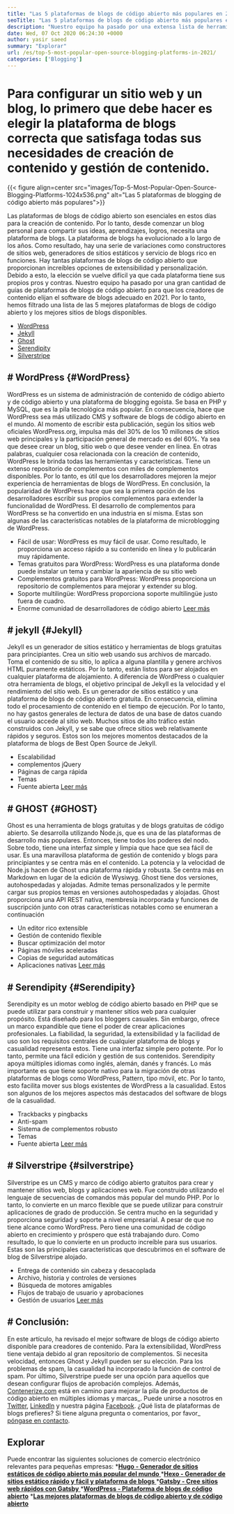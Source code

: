 ```yaml
---
title: "Las 5 plataformas de blogs de código abierto más populares en 2021" 
seoTitle: "Las 5 plataformas de blogs de código abierto más populares en 2021" 
description: "Nuestro equipo ha pasado por una extensa lista de herramientas de administración de blogs y contenido y tenemos una plataforma de blogs de código abierto de Top 5 breve." 
date: Wed, 07 Oct 2020 06:24:30 +0000
author: yasir saeed
summary: "Explorar" 
url: /es/top-5-most-popular-open-source-blogging-platforms-in-2021/
categories: ['Blogging']
---
```


# Para configurar un sitio web y un blog, lo primero que debe hacer es elegir la plataforma de blogs correcta que satisfaga todas sus necesidades de creación de contenido y gestión de contenido.

{{< figure align=center src="images/Top-5-Most-Popular-Open-Source-Blogging-Platforms-1024x536.png" alt="Las 5 plataformas de blogging de código abierto más populares">}}

Las plataformas de blogs de código abierto son esenciales en estos días para la creación de contenido. Por lo tanto, desde comenzar un blog personal para compartir sus ideas, aprendizajes, logros, necesita una plataforma de blogs. La plataforma de blogs ha evolucionado a lo largo de los años. Como resultado, hay una serie de variaciones como constructores de sitios web, generadores de sitios estáticos y servicio de blogs rico en funciones.
Hay tantas plataformas de blogs de código abierto que proporcionan increíbles opciones de extensibilidad y personalización. Debido a esto, la elección se vuelve difícil ya que cada plataforma tiene sus propios pros y contras. Nuestro equipo ha pasado por una gran cantidad de guías de plataformas de blogs de código abierto para que los creadores de contenido elijan el software de blogs adecuado en 2021. Por lo tanto, hemos filtrado una lista de las 5 mejores plataformas de blogs de código abierto y los mejores sitios de blogs disponibles.
  * [WordPress][1]
  * [Jekyll][2]
  * [Ghost][3]
  * [Serendipity][4]
  * [Silverstripe][5]

## # **WordPress**    {#WordPress}
WordPress es un sistema de administración de contenido de código abierto y de código abierto y una plataforma de blogging egoísta. Se basa en PHP y MySQL, que es la pila tecnológica más popular. En consecuencia, hace que WordPress sea más utilizado CMS y software de blogs de código abierto en el mundo. Al momento de escribir esta publicación, según los sitios web oficiales WordPress.org, impulsa más del 30% de los 10 millones de sitios web principales y la participación general de mercado es del 60%.
Ya sea que desee crear un blog, sitio web o que desee vender en línea. En otras palabras, cualquier cosa relacionada con la creación de contenido, WordPress le brinda todas las herramientas y características. Tiene un extenso repositorio de complementos con miles de complementos disponibles. Por lo tanto, es útil que los desarrolladores mejoren la mejor experiencia de herramientas de blogs de WordPress.
En conclusión, la popularidad de WordPress hace que sea la primera opción de los desarrolladores escribir sus propios complementos para extender la funcionalidad de WordPress. El desarrollo de complementos para WordPress se ha convertido en una industria en sí misma.
Estas son algunas de las características notables de la plataforma de microblogging de WordPress.
  * Fácil de usar: WordPress es muy fácil de usar. Como resultado, le proporciona un acceso rápido a su contenido en línea y lo publicarán muy rápidamente.
  * Temas gratuitos para WordPress: WordPress es una plataforma donde puede instalar un tema y cambiar la apariencia de su sitio web
  * Complementos gratuitos para WordPress: WordPress proporciona un repositorio de complementos para mejorar y extender su blog.
  * Soporte multilingüe: WordPress proporciona soporte multilingüe justo fuera de cuadro.
  * Enorme comunidad de desarrolladores de código abierto
    [Leer más][6]

## # **jekyll**    {#Jekyll}
Jekyll es un generador de sitios estático y herramientas de blogs gratuitas para principiantes. Crea un sitio web usando sus archivos de marcado. Toma el contenido de su sitio, lo aplica a alguna plantilla y genere archivos HTML puramente estáticos. Por lo tanto, están listos para ser alojados en cualquier plataforma de alojamiento.
A diferencia de WordPress o cualquier otra herramienta de blogs, el objetivo principal de Jekyll es la velocidad y el rendimiento del sitio web. Es un generador de sitios estático y una plataforma de blogs de código abierto gratuita. En consecuencia, elimina todo el procesamiento de contenido en el tiempo de ejecución. Por lo tanto, no hay gastos generales de lectura de datos de una base de datos cuando el usuario accede al sitio web. Muchos sitios de alto tráfico están construidos con Jekyll, y se sabe que ofrece sitios web relativamente rápidos y seguros.
Estos son los mejores momentos destacados de la plataforma de blogs de Best Open Source de Jekyll.
  * Escalabilidad
  * complementos jQuery
  * Páginas de carga rápida
  * Temas
  * Fuente abierta
    [Leer más][7]

## # **GHOST**    {#GHOST}
Ghost es una herramienta de blogs gratuitas y de blogs gratuitas de código abierto. Se desarrolla utilizando Node.js, que es una de las plataformas de desarrollo más populares. Entonces, tiene todos los poderes del nodo. Sobre todo, tiene una interfaz simple y limpia que hace que sea fácil de usar. Es una maravillosa plataforma de gestión de contenido y blogs para principiantes y se centra más en el contenido.
La potencia y la velocidad de Node.js hacen de Ghost una plataforma rápida y robusta. Se centra más en Markdown en lugar de la edición de Wysiwyg. Ghost tiene dos versiones, autohospedadas y alojadas. Admite temas personalizados y le permite cargar sus propios temas en versiones autohospedadas y alojadas.
Ghost proporciona una API REST nativa, membresía incorporada y funciones de suscripción junto con otras características notables como se enumeran a continuación
  * Un editor rico extensible
  * Gestión de contenido flexible
  * Buscar optimización del motor
  * Páginas móviles aceleradas
  * Copias de seguridad automáticas
  * Aplicaciones nativas
    [Leer más][8]

## # **Serendipity**    {#Serendipity}
Serendipity es un motor weblog de código abierto basado en PHP que se puede utilizar para construir y mantener sitios web para cualquier propósito. Está diseñado para los bloggers casuales. Sin embargo, ofrece un marco expandible que tiene el poder de crear aplicaciones profesionales.
La fiabilidad, la seguridad, la extensibilidad y la facilidad de uso son los requisitos centrales de cualquier plataforma de blogs y casualidad representa estos. Tiene una interfaz simple pero potente. Por lo tanto, permite una fácil edición y gestión de sus contenidos.
Serendipity apoya múltiples idiomas como inglés, alemán, danés y francés. Lo más importante es que tiene soporte nativo para la migración de otras plataformas de blogs como WordPress, Pattern, tipo móvil, etc. Por lo tanto, esto facilita mover sus blogs existentes de WordPress a la casualidad.
Estos son algunos de los mejores aspectos más destacados del software de blogs de la casualidad.
  * Trackbacks y pingbacks
  * Anti-spam
  * Sistema de complementos robusto
  * Temas
  * Fuente abierta
    [Leer más][9]

## # **Silverstripe**    {#silverstripe}
Silverstripe es un CMS y marco de código abierto gratuitos para crear y mantener sitios web, blogs y aplicaciones web. Fue construido utilizando el lenguaje de secuencias de comandos más popular del mundo PHP. Por lo tanto, lo convierte en un marco flexible que se puede utilizar para construir aplicaciones de grado de producción.
Se centra mucho en la seguridad y proporciona seguridad y soporte a nivel empresarial. A pesar de que no tiene alcance como WordPress. Pero tiene una comunidad de código abierto en crecimiento y próspero que está trabajando duro. Como resultado, lo que lo convierte en un producto increíble para sus usuarios.
Estas son las principales características que descubrimos en el software de blog de Silverstripe alojado.
  * Entrega de contenido sin cabeza y desacoplada
  * Archivo, historia y controles de versiones
  * Búsqueda de motores amigables
  * Flujos de trabajo de usuario y aprobaciones
  * Gestión de usuarios
    [Leer más][10]

## # Conclusión:
En este artículo, ha revisado el mejor software de blogs de código abierto disponible para creadores de contenido. Para la extensibilidad, WordPress tiene ventaja debido al gran repositorio de complementos. Si necesita velocidad, entonces Ghost y Jekyll pueden ser su elección. Para los problemas de spam, la casualidad ha incorporado la función de control de spam. Por último, Silverstripe puede ser una opción para aquellos que desean configurar flujos de aprobación complejos.
Además, [Contenerize.com][11] está en camino para mejorar la pila de productos de código abierto en múltiples idiomas y marcas_. Puede unirse a nosotros en [Twitter][12], [LinkedIn][13] y nuestra página [Facebook][14]. ¿Qué lista de plataformas de blogs prefieres? Si tiene alguna pregunta o comentarios, por favor_ [póngase en contacto][15].

## Explorar
Puede encontrar las siguientes soluciones de comercio electrónico relevantes para pequeñas empresas:
  *[**Hugo - Generador de sitios estáticos de código abierto más popular del mundo** ][16]
  *[**Hexo - Generador de sitios estático rápido y fácil y plataforma de blogs** ][17]
  *[**Gatsby - Cree sitios web rápidos con Gatsby** ][18]
  ***[WordPress - Plataforma de blogs de código abierto][19]** 
  ***[Las mejores plataformas de blogs de código abierto y de código abierto][20]** 

  
[1]: #wordpress
[2]: #jekyll
[3]: #ghost
[4]: #serendipity
[5]: #silverstripe
[6]: https://products.containerize.com/blogging/wordpress
[7]: https://products.containerize.com/blogging/jekyll
[8]: https://products.containerize.com/blogging/ghost
[9]: https://products.containerize.com/blogging/serendipity
[10]: https://products.containerize.com/blogging/silverstripe
[11]: https://www.containerize.com/
[12]: https://twitter.com/containerize_co
[13]: https://www.linkedin.com/company/containerize/
[14]: http://facebook.com/containerize
[15]: mailto:yasir.saeed@aspose.com
[16]: https://products.containerize.com/blogging/hugo/
[17]: https://products.containerize.com/blogging/hexo/
[18]: https://products.containerize.com/blogging/gatsby/
[19]: https://products.containerize.com/blogging/wordpress/
[20]: https://products.containerize.com/blogging/
